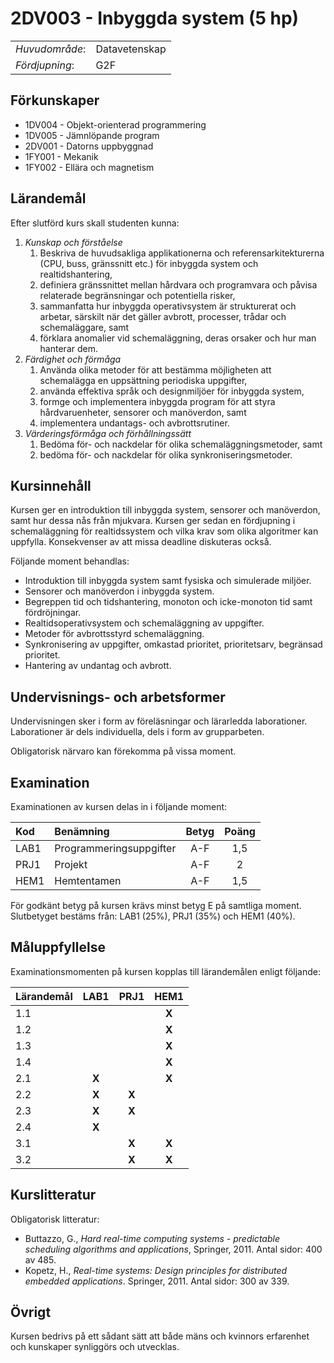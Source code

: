 # 2DV003 - Inbyggda system (5 hp)

|     |     |
| --- | --- | 
| *Huvudområde*: | Datavetenskap | 
| *Fördjupning*: | G2F | 

## Förkunskaper

- 1DV004 - Objekt-orienterad programmering
- 1DV005 - Jämnlöpande program
- 2DV001 - Datorns uppbyggnad
- 1FY001 - Mekanik
- 1FY002 - Ellära och magnetism

## Lärandemål

Efter slutförd kurs skall studenten kunna:

1. *Kunskap och förståelse*
    1. Beskriva de huvudsakliga applikationerna och referensarkitekturerna (CPU, buss, gränssnitt etc.) för inbyggda system och realtidshantering,
    2. definiera gränssnittet mellan hårdvara och programvara och påvisa relaterade begränsningar och potentiella risker,
    3. sammanfatta hur inbyggda operativsystem är strukturerat och arbetar, särskilt när det gäller avbrott, processer, trådar och schemaläggare, samt
    4. förklara anomalier vid schemaläggning, deras orsaker och hur man hanterar dem.
2. *Färdighet och förmåga*
    1. Använda olika metoder för att bestämma möjligheten att schemalägga en uppsättning periodiska uppgifter,
    2. använda effektiva språk och designmiljöer för inbyggda system,
    3. formge och implementera inbyggda program för att styra hårdvaruenheter, sensorer och manöverdon, samt
    4. implementera undantags- och avbrottsrutiner.
3. *Värderingsförmåga och förhållningssätt*
    1. Bedöma för- och nackdelar för olika schemaläggningsmetoder, samt
    2. bedöma för- och nackdelar för olika synkroniseringsmetoder.

## Kursinnehåll

Kursen ger en introduktion till inbyggda system, sensorer och manöverdon, samt hur dessa nås från mjukvara. Kursen ger sedan en fördjupning i schemaläggning för realtidssystem och vilka krav som olika algoritmer kan uppfylla. Konsekvenser av att missa deadline diskuteras också.

Följande moment behandlas:

- Introduktion till inbyggda system samt fysiska och simulerade miljöer.
- Sensorer och manöverdon i inbyggda system.
- Begreppen tid och tidshantering, monoton och icke-monoton tid samt fördröjningar.
- Realtidsoperativsystem och schemaläggning av uppgifter.
- Metoder för avbrottsstyrd schemaläggning.
- Synkronisering av uppgifter, omkastad prioritet, prioritetsarv, begränsad prioritet.
- Hantering av undantag och avbrott.

## Undervisnings- och arbetsformer

Undervisningen sker i form av föreläsningar och lärarledda laborationer. Laborationer är dels individuella, dels i form av grupparbeten. 

Obligatorisk närvaro kan förekomma på vissa moment.

## Examination

Examinationen av kursen delas in i följande moment:

| Kod  | Benämning               | Betyg | Poäng | 
| :--- | :--------------------   | :---: | :---: |
| LAB1 | Programmeringsuppgifter | A-F   | 1,5   |
| PRJ1 | Projekt                 | A-F   | 2     |
| HEM1 | Hemtentamen                | A-F   | 1,5   |

För godkänt betyg på kursen krävs minst betyg E på samtliga moment. Slutbetyget bestäms från: LAB1 (25%), PRJ1 (35%) och HEM1 (40%).

## Måluppfyllelse

Examinationsmomenten på kursen kopplas till lärandemålen enligt följande:

| Lärandemål | LAB1  | PRJ1  | HEM1  |
| :--------- | :---: | :---: | :---: |
| 1.1        |       |       | **X** |
| 1.2        |       |       | **X** |
| 1.3        |       |       | **X** |
| 1.4        |       |       | **X** |
| 2.1        | **X** |       | **X** |
| 2.2        | **X** | **X** |       |
| 2.3        | **X** | **X** |       |
| 2.4        | **X** |       |       |
| 3.1        |       | **X** | **X** |
| 3.2        |       | **X** | **X** |

## Kurslitteratur

Obligatorisk litteratur:

- Buttazzo, G., *Hard real-time computing systems - predictable scheduling algorithms and applications*, Springer, 2011. Antal sidor: 400 av 485.
- Kopetz, H., *Real-time systems: Design principles for distributed embedded applications*. Springer, 2011. Antal sidor: 300 av 339. 

## Övrigt

Kursen bedrivs på ett sådant sätt att både mäns och kvinnors erfarenhet och kunskaper synliggörs och utvecklas.